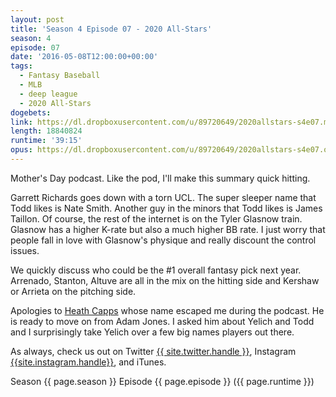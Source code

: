 ```yaml
---
layout: post
title: 'Season 4 Episode 07 - 2020 All-Stars'
season: 4
episode: 07
date: '2016-05-08T12:00:00+00:00'
tags:
  - Fantasy Baseball
  - MLB
  - deep league
  - 2020 All-Stars
dogebets:
link: https://dl.dropboxusercontent.com/u/89720649/2020allstars-s4e07.mp3
length: 18840824
runtime: '39:15'
opus: https://dl.dropboxusercontent.com/u/89720649/2020allstars-s4e07.opus
---
```

Mother's Day podcast.  Like the pod, I'll make this summary quick hitting.

Garrett Richards goes down with a torn UCL.  The super sleeper name that Todd likes is Nate Smith.  Another guy in the minors that Todd likes is James Taillon.  Of course, the rest of the internet is on the Tyler Glasnow train.  Glasnow has a higher K-rate but also a much higher BB rate.  I just worry that people fall in love with Glasnow's physique and really discount the control issues.  

We quickly discuss who could be the #1 overall fantasy pick next year.  Arrenado, Stanton, Altuve are all in the mix on the hitting side and Kershaw or Arrieta on the pitching side.  

Apologies to [Heath Capps](https://www.twitter.com/HeathCapps) whose name escaped me during the podcast.  He is ready to move on from Adam Jones.  I asked him about Yelich and Todd and I surprisingly take Yelich over a few big names players out there.  

As always, check us out on Twitter [{{ site.twitter.handle }}]({{site.twitter.url}}), Instagram [{{site.instagram.handle}}]({{site.instagram.url}}), and iTunes.  

Season {{ page.season }} Episode {{ page.episode }} ({{ page.runtime }})  
